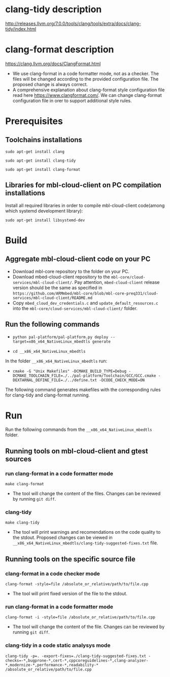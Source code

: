 # clang-tidy description
http://releases.llvm.org/7.0.0/tools/clang/tools/extra/docs/clang-tidy/index.html

# clang-format description
https://clang.llvm.org/docs/ClangFormat.html
- We use clang-format in a code formatter mode, not as a checker. The files will be changed according to the provided configuration file. The proposed change is always correct.  
- A comprehensive explanation about clang-format style configuration file  read here https://www.clangformat.com/. We can change clang-format configuration file in orer to support additional style rules.


# Prerequisites
## Toolchains installations
`sudo apt-get install clang`

`sudo apt-get install clang-tidy`

`sudo apt-get install clang-format`

## Libraries for mbl-cloud-client on PC compilation installations
Install all required libraries in order to compile mbl-cloud-client code(among which systemd development library):

`sudo apt-get install libsystemd-dev`


# Build
## Aggregate mbl-cloud-client code on your PC
- Download mbl-core repository to the folder <mbl-core> on your PC. 
- Download mbed-cloud-client repository to the `mbl-core/cloud-services/mbl-cloud-client/`. Pay attention, `mbed-cloud-client` release version should be the same as specified in `https://github.com/ARMmbed/mbl-core/blob/mbl-core-preq331/cloud-services/mbl-cloud-client/README.md`
- Copy `mbed_cloud_dev_credentials.c` and `update_default_resources.c` into the `mbl-core/cloud-services/mbl-cloud-client/` folder.

## Run the following commands 
- `python pal-platform/pal-platform.py deploy --target=x86_x64_NativeLinux_mbedtls generate`

- `cd __x86_x64_NativeLinux_mbedtls`

In the folder `__x86_x64_NativeLinux_mbedtls` run:

- `cmake -G "Unix Makefiles" -DCMAKE_BUILD_TYPE=Debug -DCMAKE_TOOLCHAIN_FILE=./../pal-platform/Toolchain/GCC/GCC.cmake -DEXTARNAL_DEFINE_FILE=./../define.txt -DCODE_CHECK_MODE=ON`

The following command generates makefiles with the corresponding rules for clang-tidy and clang-format running.


# Run
Run the following commands from the `__x86_x64_NativeLinux_mbedtls` folder.

## Running tools on mbl-cloud-client and gtest sources
### run clang-format in a code formatter mode
`make clang-format`
- The tool will change the content of the files. Changes can be reviewed by running `git diff`.
### clang-tidy
`make clang-tidy`
- The tool will print warnings and recomendations on the code quality to the stdout. Proposed changes can be viewed in `__x86_x64_NativeLinux_mbedtls/clang-tidy-suggested-fixes.txt` file.

## Running tools on the specific source file
### clang-format in a code checker mode
`clang-format -style=file /absolute_or_relative/path/to/file.cpp`
- The tool will print fixed version of the file to the stdout.
### run clang-format in a code formatter mode
`clang-format -i -style=file /absolute_or_relative/path/to/file.cpp`
- The tool will change the content of the file. Changes can be reviewed by running `git diff`.
### clang-tidy in a code static analysys mode
`clang-tidy -p=. -export-fixes=./clang-tidy-suggested-fixes.txt -checks=-*,bugprone-*,cert-*,cppcoreguidelines-*,clang-analyzer-*,modernize-*,performance-*,readability-* /absolute_or_relative/path/to/file.cpp`
